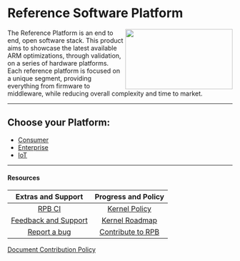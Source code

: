 # Reference Software Platform

<a href="http://connect.linaro.org/resource/las16/las16-202/" target="_blank"><img align="right" src="https://github.com/Linaro/documentation/blob/master/Reference-Platform/Extras/Images/LAS16_Presentation_Cover.png?raw=true" data-canonical-src="https://github.com/Linaro/documentation/blob/master/Reference-Platform/Extras/Images/LAS16_Presentation_Cover.png?raw=true" width="240" height="135" /></a>

The Reference Platform is an end to end, open software stack. This product aims to showcase the latest available ARM optimizations, through validation, on a series of hardware platforms. Each reference platform is focused on a unique segment, providing everything from firmware to middleware, while reducing overall complexity and time to market.

***

## Choose your Platform:

- [Consumer](Platforms/Consumer/README.md)
- [Enterprise](Platforms/Enterprise/README.md)
- [IoT](Platforms/IoT/README.md)

***

#### Resources

| Extras and Support                                    | Progress and Policy                       |   
|:-----------------------------------------------------:|:-----------------------------------------:|
| [RPB CI](Extras/RPB-CI.md)                            | [Kernel Policy](Extras/KernelPolicy.md)   |
| [Feedback and Support](Extras/Feedback-and-Support.md)| [Kernel Roadmap](Extras/Kernel-Roadmap.md)|  
| [Report a bug](Extras/Report-a-bug.md)                | [Contribute to RPB](Contribute/README.md) |  

[Document Contribution Policy](../ContributionPolicy.md)
